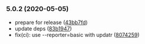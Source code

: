 ## <small>5.0.2 (2020-05-05)</small>

* prepare for release ([43bb7fd](https://github.com/image-charts/mjml-chart/commit/43bb7fd))
* update deps ([83b1947](https://github.com/image-charts/mjml-chart/commit/83b1947))
* fix(ci): use --reporter=basic with updatr ([8074259](https://github.com/image-charts/mjml-chart/commit/8074259))



